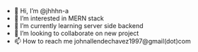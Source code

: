 - 👋 Hi, I’m @jhhhn-a
- 👀 I’m interested in MERN stack
- 🌱 I’m currently learning server side backend
- 💞️ I’m looking to collaborate on new project
- 📫 How to reach me johnallendechavez1997@gmail(dot)com

<!---
jhhhn-a/jhhhn-a is a ✨ special ✨ repository because its `README.md` (this file) appears on your GitHub profile.
You can click the Preview link to take a look at your changes.
--->
